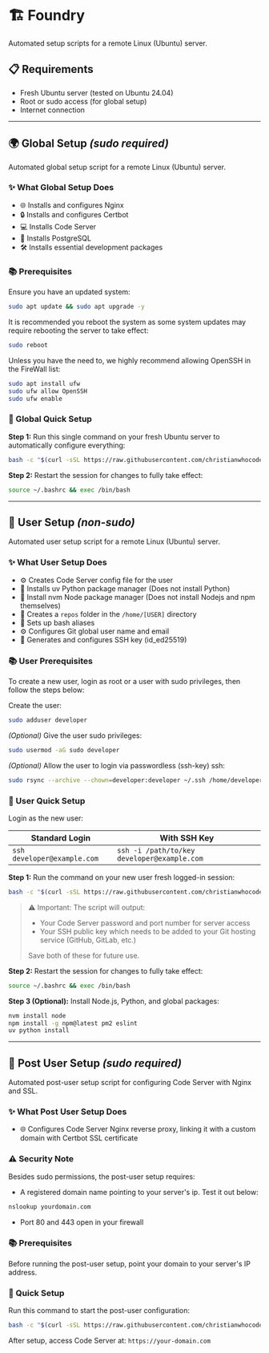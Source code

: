 # 🏗️ Foundry

Automated setup scripts for a remote Linux (Ubuntu) server.

## 📋 Requirements

- Fresh Ubuntu server (tested on Ubuntu 24.04)
- Root or sudo access (for global setup)
- Internet connection

---

## 🌍 Global Setup _(sudo required)_

Automated global setup script for a remote Linux (Ubuntu) server.

### ✨ What Global Setup Does

- 🌐 Installs and configures Nginx
- 🔒 Installs and configures Certbot
- 💻 Installs Code Server
- 🐘 Installs PostgreSQL
- 🛠️ Installs essential development packages

### 📚 Prerequisites

Ensure you have an updated system:

```bash
sudo apt update && sudo apt upgrade -y
```

It is recommended you reboot the system as some system updates may require rebooting the server to take effect:

```bash
sudo reboot
```

Unless you have the need to, we highly recommend allowing OpenSSH in the FireWall list:

```bash
sudo apt install ufw
sudo ufw allow OpenSSH
sudo ufw enable
```

### 🚀 Global Quick Setup

**Step 1:** Run this single command on your fresh Ubuntu server to automatically configure everything:

```bash
bash -c "$(curl -sSL https://raw.githubusercontent.com/christianwhocodes/foundry/main/global/setup.sh)"
```

**Step 2:** Restart the session for changes to fully take effect:

```bash
source ~/.bashrc && exec /bin/bash
```

---

## 👤 User Setup _(non-sudo)_

Automated user setup script for a remote Linux (Ubuntu) server.

### ✨ What User Setup Does

- ⚙️ Creates Code Server config file for the user
- 📗 Installs uv Python package manager (Does not install Python)
- 📗 Install nvm Node package manager (Does not install Nodejs and npm themselves)
- 📁 Creates a `repos` folder in the `/home/[USER]` directory
- 🔧 Sets up bash aliases
- ⚙️ Configures Git global user name and email
- 🔑 Generates and configures SSH key (id_ed25519)

### 📚 User Prerequisites

To create a new user, login as root or a user with sudo privileges, then follow the steps below:

Create the user:

```bash
sudo adduser developer
```

_(Optional)_ Give the user sudo privileges:

```bash
sudo usermod -aG sudo developer
```

_(Optional)_ Allow the user to login via passwordless (ssh-key) ssh:

```bash
sudo rsync --archive --chown=developer:developer ~/.ssh /home/developer
```

### 🚀 User Quick Setup

Login as the new user:

| Standard Login              | With SSH Key                                |
| --------------------------- | ------------------------------------------- |
| `ssh developer@example.com` | `ssh -i /path/to/key developer@example.com` |

**Step 1:** Run the command on your new user fresh logged-in session:

```bash
bash -c "$(curl -sSL https://raw.githubusercontent.com/christianwhocodes/foundry/main/user/setup.sh)"
```

> ⚠️ Important: The script will output:
> - Your Code Server password and port number for server access
> - Your SSH public key which needs to be added to your Git hosting service (GitHub, GitLab, etc.)
> 
> Save both of these for future use.

**Step 2:** Restart the session for changes to fully take effect:

```bash
source ~/.bashrc && exec /bin/bash
```

**Step 3 (Optional):** Install Node.js, Python, and global packages:

```bash
nvm install node
npm install -g npm@latest pm2 eslint
uv python install
```

---

## 👤 Post User Setup _(sudo required)_

Automated post-user setup script for configuring Code Server with Nginx and SSL.

### ✨ What Post User Setup Does

- 🌐 Configures Code Server Nginx reverse proxy, linking it with a custom domain with Certbot SSL certificate

### ⚠️ Security Note

Besides sudo permissions, the post-user setup requires:

- A registered domain name pointing to your server's ip. Test it out below:

```bash
nslookup yourdomain.com
```

- Port 80 and 443 open in your firewall

### 📚 Prerequisites

Before running the post-user setup, point your domain to your server's IP address.

### 🚀 Quick Setup

Run this command to start the post-user configuration:

```bash
bash -c "$(curl -sSL https://raw.githubusercontent.com/christianwhocodes/foundry/main/post-user/setup.sh)"
```

After setup, access Code Server at: `https://your-domain.com`
